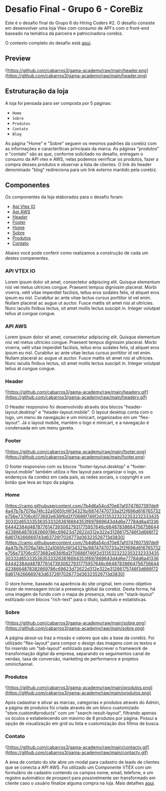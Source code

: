 # **Desafio Final - Grupo 6 - CoreBiz**

Este é o desafio final do Grupo 6 do Hiring Coders #2. O desafio consiste em desenvolver uma loja Vtex com consumo de API's com o front-end baseado na temática da parceira e patrocinadora corebiz.

O contexto completo do desafio está [aqui](https://drive.google.com/file/d/1cjX4W7MmtVMAX0HBbl17eaJcD1N-B223/view).

## **Preview**

![https://github.com/cabarros3/gama-academy/raw/main/header.png](https://github.com/cabarros3/gama-academy/raw/main/header.png)

## **Estruturação da loja**

A loja foi pensada para ser composta por 5 páginas:

- `Home`
- `Sobre`
- `Produtos`
- `Contato`
- `Blog`

As página "Home" e "Sobre" seguem os mesmos padrões da corebiz com as informações e caracteríticas principais da marca. As páginas "produtos" e "contato" são as que, conforme solicitado no desafio, entregam o consumo da API vtex e AWS, nelas podemos verirficar os produtos, fazer a compra desses produtos e observar a lista de clientes. O link do header denominado "blog" redireciona para um link externo mantido pela corebiz.

## **Componentes**

Os componentes da loja elaborados para o desafio foram:

- [Api Vtex IO](https://github.com/cabarros3/gama-academy/blob/main)
- [Api AWS](https://github.com/cabarros3/gama-academy/blob/main)
- [Header](https://github.com/cabarros3/gama-academy/blob/main)
- [Footer](https://github.com/cabarros3/gama-academy/blob/main)
- [Home](https://github.com/cabarros3/gama-academy/blob/main)
- [Sobre](https://github.com/cabarros3/gama-academy/blob/main)
- [Produtos](https://github.com/cabarros3/gama-academy/blob/main)
- [Contato](https://github.com/cabarros3/gama-academy/blob/main)

Abaixo você pode conferir como realizamos a construção de cada um destes compenentes.

### **API VTEX IO**

Lorem ipsum dolor sit amet, consectetur adipiscing elit. Quisque elementum nisi vel metus ultricies congue. Praesent tempus dignissim placerat. Morbi viverra, velit vitae imperdiet facilisis, tellus eros sodales felis, id aliquet eros ipsum eu nisl. Curabitur ac ante vitae lectus cursus porttitor id vel enim. Nullam placerat ac augue ut auctor. Fusce mattis sit amet nisi at ultricies. Nunc iaculis finibus lectus, sit amet mollis lectus suscipit in. Integer volutpat tellus at congue congue.

### **API AWS**

Lorem ipsum dolor sit amet, consectetur adipiscing elit. Quisque elementum nisi vel metus ultricies congue. Praesent tempus dignissim placerat. Morbi viverra, velit vitae imperdiet facilisis, tellus eros sodales felis, id aliquet eros ipsum eu nisl. Curabitur ac ante vitae lectus cursus porttitor id vel enim. Nullam placerat ac augue ut auctor. Fusce mattis sit amet nisi at ultricies. Nunc iaculis finibus lectus, sit amet mollis lectus suscipit in. Integer volutpat tellus at congue congue.

### **Header**

![https://github.com/cabarros3/gama-academy/raw/main/headerv.gif](https://github.com/cabarros3/gama-academy/raw/main/headerv.gif)

O Header responsivo foi desenvolvido através dos blocos "header-layout.desktop" e "header-layout.mobile". O layout desktop conta com o logo, um menu de navegação e um minicart, organizados em um "flex-layout". Já o layout mobile, mantém o logo e minicart, e a navegação é condensada em um menu gaveta.

### **Footer**

![https://github.com/cabarros3/gama-academy/raw/main/footer.png](https://github.com/cabarros3/gama-academy/raw/main/footer.png)

O footer responsivo com os blocos "footer-layout.desktop" e "footer-layout.mobile" também utiliza o flex layout para organizar o logo, os endereços da corebiz em cada país, as redes sociais, o copyright e um botão que leva ao topo da página.

### **Home**

[https://camo.githubusercontent.com/7b4d6a54cd70e67af0747607397de94a47b7b7076a74fc32a1065fcf4f34321b/68747470733a2f2f696d616765732e756e73706c6173682e636f6d2f70686f746f2d313532323235323233343530332d6533353635333263616664353f697869643d4d6e77784d6a4133664442384d48787761473930627931775957646c664878386647567566444238664878382669786c69623d72622d312e322e31266175746f3d666f726d6174266669743d63726f7026773d36323526713d3830](https://camo.githubusercontent.com/7b4d6a54cd70e67af0747607397de94a47b7b7076a74fc32a1065fcf4f34321b/68747470733a2f2f696d616765732e756e73706c6173682e636f6d2f70686f746f2d313532323235323233343530332d6533353635333263616664353f697869643d4d6e77784d6a4133664442384d48787761473930627931775957646c664878386647567566444238664878382669786c69623d72622d312e322e31266175746f3d666f726d6174266669743d63726f7026773d36323526713d3830)

O store.home, baseado na aparência do site original, tem como objetivo trazer de mensagem inicial a presença global da corebiz. Desta forma, há uma imagem de fundo com o mapa de presença, mais um "stack-layout" estilizado com blocos "rich-text" para o título, subtítulo e estatísticas.

### **Sobre**

![https://github.com/cabarros3/gama-academy/raw/main/sobre.png](https://github.com/cabarros3/gama-academy/raw/main/sobre.png)

A página about-us traz a missão e valores que são a base da corebiz. Foi utilizado "flex-layout" para compor o design das imagens com os textos e foi inserido um "tab-layout" estilizado para descrever o framework de transformação digital da empresa, separando os seguimentos canal de vendas, taxa de conversão, marketing de performance e projetos ominichannel.

### **Produtos**

![https://github.com/cabarros3/gama-academy/raw/main/produtos.png](https://github.com/cabarros3/gama-academy/raw/main/produtos.png)

Após cadastrar e ativar as marcas, categorias e produtos através do Admin, a página de produtos foi criada através de um bloco customizado "store.custom#products" com um "search-result-layout", filtrando apenas os óculos e estabelecendo um máximo de 8 produtos por página. Possui a opção de visualização em grid ou lista e customização dos filtros de busca.

### **Contato**

![https://github.com/cabarros3/gama-academy/raw/main/contactv.gif](https://github.com/cabarros3/gama-academy/raw/main/contactv.gif)

A área de contato do site abre um modal para cadastro de leads de clientes que se conecta a API AWS. Foi utilizado um Componente VTEX com um formulário de cadastro contendo os campos nome, email, telefone, e um registro automático de prospect para possivelmente ser transformado em cliente caso o usuário finalize alguma compra na loja. Mais detalhes [aqui](https://github.com/guilhermanosilva/form-lead-component-vtex).
